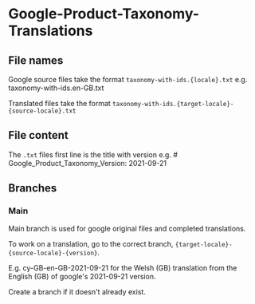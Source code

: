 # Google-Product-Taxonomy-Translations

## File names

Google source files take the format `taxonomy-with-ids.{locale}.txt`
e.g. taxonomy-with-ids.en-GB.txt

Translated files take the format `taxonomy-with-ids.{target-locale}-{source-locale}.txt`

## File content

The `.txt` files first line is the title with version
e.g. # Google_Product_Taxonomy_Version: 2021-09-21

## Branches

### Main

Main branch is used for google original files and completed translations.

To work on a translation, go to the correct branch, `{target-locale}-{source-locale}-{version}`.

E.g. cy-GB-en-GB-2021-09-21 for the Welsh (GB) translation from the English (GB) of google's 2021-09-21 version.

Create a branch if it doesn't already exist.
